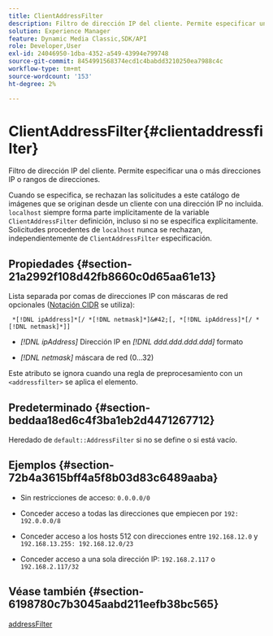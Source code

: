 ```yaml
---
title: ClientAddressFilter
description: Filtro de dirección IP del cliente. Permite especificar una o más direcciones IP o rangos de direcciones.
solution: Experience Manager
feature: Dynamic Media Classic,SDK/API
role: Developer,User
exl-id: 24046950-1dba-4352-a549-43994e799748
source-git-commit: 8454991568374ecd1c4babdd3210250ea7988c4c
workflow-type: tm+mt
source-wordcount: '153'
ht-degree: 2%

---
```


# ClientAddressFilter{#clientaddressfilter}

Filtro de dirección IP del cliente. Permite especificar una o más direcciones IP o rangos de direcciones.

Cuando se especifica, se rechazan las solicitudes a este catálogo de imágenes que se originan desde un cliente con una dirección IP no incluida. `localhost` siempre forma parte implícitamente de la variable `ClientAddressFilter` definición, incluso si no se especifica explícitamente. Solicitudes procedentes de `localhost` nunca se rechazan, independientemente de `ClientAddressFilter` especificación.

## Propiedades {#section-21a2992f108d42fb8660c0d65aa61e13}

Lista separada por comas de direcciones IP con máscaras de red opcionales ([Notación CIDR](https://en.wikipedia.org/wiki/Classless_Inter-Domain_Routing#CIDR_notation) se utiliza):

` *[!DNL ipAddress]*[/ *[!DNL netmask]*]&#42;[, *[!DNL ipAddress]*[/ *[!DNL netmask]*]]`

* *[!DNL ipAddress]* Dirección IP en *[!DNL ddd.ddd.ddd.ddd]* formato

* *[!DNL netmask]* máscara de red (0...32)

Este atributo se ignora cuando una regla de preprocesamiento con un `<addressfilter>` se aplica el elemento.

## Predeterminado {#section-beddaa18ed6c4f3ba1eb2d4471267712}

Heredado de `default::AddressFilter` si no se define o si está vacío.

## Ejemplos {#section-72b4a3615bff4a5f8b03d83c6489aaba}

* Sin restricciones de acceso: `0.0.0.0/0`
* Conceder acceso a todas las direcciones que empiecen por `192: 192.0.0.0/8`
* Conceder acceso a los hosts 512 con direcciones entre `192.168.12.0` y `192.168.13.255: 192.168.12.0/23`

* Conceder acceso a una sola dirección IP: `192.168.2.117` o `192.168.2.117/32`

## Véase también {#section-6198780c7b3045aabd211eefb38bc565}

[addressFilter](../../../../../ir-api/material-cat/image-rendering-api-ref/c-ir-material-catalog/c-ir-attributes-reference/r-ir-clientaddressfilter.md#reference-52a541cec0b0424faf263d1fb4946b5f)
